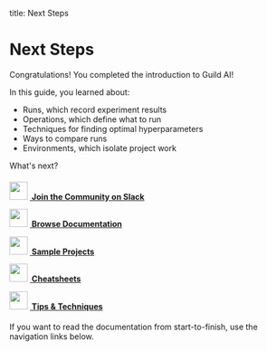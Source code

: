 title: Next Steps

<!-- TODO

- Beef this up with some compelling next steps - icons, etc.

Obviously missing content - what would someone be interested in doing
next?

- Some master huge master example - grueling - to let them cover
  everything
- Add Guild to a project

Based on user type?

- Uses a Notebook
- ???

-->

# Next Steps

Congratulations! You completed the introduction to Guild AI!

In this guide, you learned about:

- Runs, which record experiment results
- Operations, which define what to run
- Techniques for finding optimal hyperparameters
- Ways to compare runs
- Environments, which isolate project work

What's next?

<h4 class="promo-next"><a href="https://bit.ly/guild-ai-slack" target="_blank"><img src="/assets/icons/messages-bubble-square-smile-alternate.svg" height="32" style="margin-top:0;margin-right:4px;"> Join the Community on Slack</a></h4>

<h4 class="promo-next"><a href="/docs/"><img src="/assets/icons/book-flip-page.svg" height="32" style="margin-top:-6px;margin-right:4px;"> Browse Documentation</a></h4>

<h4 class="promo-next"><a href="https://github.com/guildai/examples" target="_blank"><img src="/assets/icons/folder-star-alternate.svg" height="32" style="margin-top:-6px;margin-right:4px;"> Sample Projects</a></h4>

<h4 class="promo-next"><a href="/docs/#cheatsheets"><img src="/assets/icons/copy-paste.svg" height="32" style="margin-top:-6px;margin-right:4px;"> Cheatsheets</a></h4>

<h4 class="promo-next"><a href="/guides/tips-and-techniques/"><img src="/assets/icons/idea-settings.svg" height="32" style="margin-top:-6px;margin-right:4px;"> Tips &amp; Techniques</a></h4>

If you want to read the documentation from start-to-finish, use the
navigation links below.
